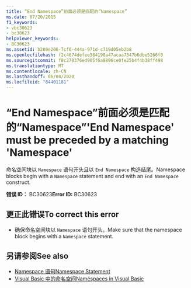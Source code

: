 ```yaml
---
title: “End Namespace”前面必须是匹配的“Namespace”
ms.date: 07/20/2015
f1_keywords:
- vbc30623
- bc30623
helpviewer_keywords:
- BC30623
ms.assetid: b280e206-7cf0-444a-971d-c719d05eb2b8
ms.openlocfilehash: f2c4674defee384198a47acaa7347b6dbe5266f8
ms.sourcegitcommit: f8c270376ed905f6a8896ce0fe25b4f4b38ff498
ms.translationtype: MT
ms.contentlocale: zh-CN
ms.lasthandoff: 06/04/2020
ms.locfileid: "84401181"
---
```

# <a name="end-namespace-must-be-preceded-by-a-matching-namespace"></a><span data-ttu-id="b9c34-102">“End Namespace”前面必须是匹配的“Namespace”</span><span class="sxs-lookup"><span data-stu-id="b9c34-102">'End Namespace' must be preceded by a matching 'Namespace'</span></span>
<span data-ttu-id="b9c34-103">命名空间块以 `Namespace` 语句开头且以 `End Namespace` 构造结尾。</span><span class="sxs-lookup"><span data-stu-id="b9c34-103">Namespace blocks begin with a `Namespace` statement and end with an `End Namespace` construct.</span></span>  
  
 <span data-ttu-id="b9c34-104">**错误 ID：** BC30623</span><span class="sxs-lookup"><span data-stu-id="b9c34-104">**Error ID:** BC30623</span></span>  
  
## <a name="to-correct-this-error"></a><span data-ttu-id="b9c34-105">更正此错误</span><span class="sxs-lookup"><span data-stu-id="b9c34-105">To correct this error</span></span>  
  
- <span data-ttu-id="b9c34-106">确保命名空间块以 `Namespace` 语句开头。</span><span class="sxs-lookup"><span data-stu-id="b9c34-106">Make sure that the namespace block begins with a `Namespace` statement.</span></span>  
  
## <a name="see-also"></a><span data-ttu-id="b9c34-107">另请参阅</span><span class="sxs-lookup"><span data-stu-id="b9c34-107">See also</span></span>

- [<span data-ttu-id="b9c34-108">Namespace 语句</span><span class="sxs-lookup"><span data-stu-id="b9c34-108">Namespace Statement</span></span>](../language-reference/statements/namespace-statement.md)
- [<span data-ttu-id="b9c34-109">Visual Basic 中的命名空间</span><span class="sxs-lookup"><span data-stu-id="b9c34-109">Namespaces in Visual Basic</span></span>](../programming-guide/program-structure/namespaces.md)
